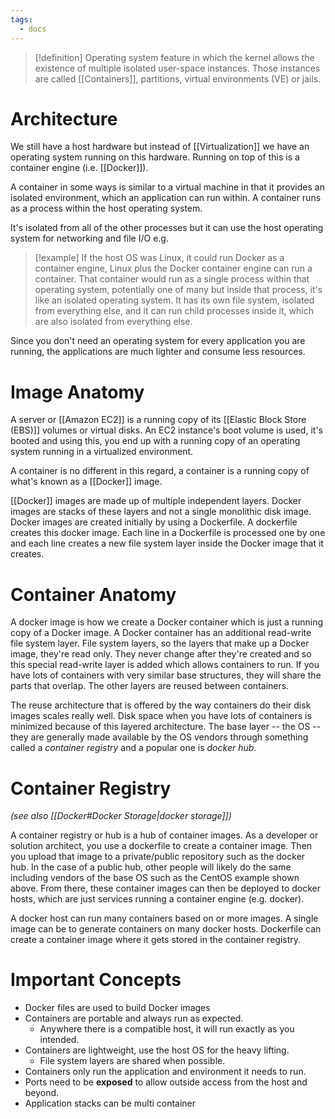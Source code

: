```yaml
---
tags:
  - docs
---
```

>[!definition]
>Operating system feature in which the kernel allows the existence of multiple isolated user-space instances. Those instances are called [[Containers]], partitions, virtual environments (VE) or jails. 

# Architecture

We still have a host hardware but instead of [[Virtualization]] we have an operating system running on this hardware. Running on top of this is a container engine (i.e. [[Docker]]).

A container in some ways is similar to a virtual machine in that it provides an isolated environment, which an application can run within. A container runs as a process within the host operating system. 

It's isolated from all of the other processes but it can use the host operating system for networking and file I/O e.g. 

>[!example]
>If the host OS was Linux, it could run Docker as a container engine, Linux plus the Docker container engine can run a container. That container would run as a single process within that operating system, potentially one of many but inside that process, it's like an isolated operating system. It has its own file system, isolated from everything else, and it can run child processes inside it, which are also isolated from everything else.

Since you don't need an operating system for every application you are running, the applications are much lighter and consume less resources. 

# Image Anatomy

A server or [[Amazon EC2]] is a running copy of its [[Elastic Block Store (EBS)]] volumes or virtual disks. An EC2 instance's boot volume is used, it's booted and using this, you end up with a running copy of an operating system running in a virtualized environment.

A container is no different in this regard, a container is a running copy of what's known as a [[Docker]] image. 

[[Docker]] images are made up of multiple independent layers. Docker images are stacks of these layers and not a single monolithic disk image. Docker images are created initially by using a Dockerfile. A dockerfile creates this docker image. Each line in a Dockerfile is processed one by one and each line creates a new file system layer inside the Docker image that it creates.

# Container Anatomy

A docker image is how we create a Docker container which is just a running copy of a Docker image. A Docker container has an additional read-write file system layer. File system layers, so the layers that make up a Docker image, they're read only. They never change after they're created and so this special read-write layer is added which allows containers to run. If you have lots of containers with very similar base structures, they will share the parts that overlap. The other layers are reused between containers.

The reuse architecture that is offered by the way containers do their disk images scales really well. Disk space when you have lots of containers is minimized because of this layered architecture. The base layer -- the OS -- they are generally made available by the OS vendors through something called a _container registry_ and a popular one is _docker hub_.

# Container Registry

*(see also [[Docker#Docker Storage|docker storage]])*

A container registry or hub is a hub of container images. As a developer or solution architect, you use a dockerfile to create a container image. Then you upload that image to a private/public repository such as the docker hub. In the case of a public hub, other people will likely do the same including vendors of the base OS such as the CentOS example shown above. From there, these container images can then be deployed to docker hosts, which are just services running a container engine (e.g. docker).

A docker host can run many containers based on or more images. A single image can be to generate containers on many docker hosts. Dockerfile can create a container image where it gets stored in the container registry.

# Important Concepts

-   Docker files are used to build Docker images
-   Containers are portable and always run as expected.
    -   Anywhere there is a compatible host, it will run exactly as you intended.
-   Containers are lightweight, use the host OS for the heavy lifting.
    -   File system layers are shared when possible.
-   Containers only run the application and environment it needs to run.
-   Ports need to be **exposed** to allow outside access from the host and beyond.
-   Application stacks can be multi container
